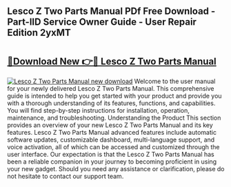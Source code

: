 ## Lesco Z Two Parts Manual PDf Free Download - Part-lID Service Owner Guide - User Repair Edition 2yxMT

# <h2><a href="http://bc6113.oget.top/?id=Lesco+Z+Two+Parts+Manual">🔗Download New 👉🔴 Lesco Z Two Parts Manual</a></h2>

[![Lesco Z Two Parts Manual new download](https://i.imgur.com/5g1atiW.png)](http://bc6113.oget.top/?id=Lesco+Z+Two+Parts+Manual)
Welcome to the user manual for your newly delivered Lesco Z Two Parts Manual. This comprehensive guide is intended to help you get started with your product and provide you with a thorough understanding of its features, functions, and capabilities. You will find step-by-step instructions for installation, operation, maintenance, and troubleshooting. Understanding the Product This section provides an overview of your new Lesco Z Two Parts Manual and its key features. Lesco Z Two Parts Manual advanced features include automatic software updates, customizable dashboard, multi-language support, and voice activation, all of which can be accessed and customized through the user interface. Our expectation is that the Lesco Z Two Parts Manual has been a reliable companion in your journey to becoming proficient in using your new gadget. Should you need any assistance or clarification, please do not hesitate to contact our support team.
